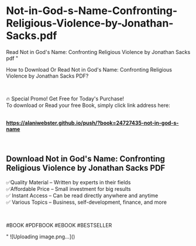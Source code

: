 # Not-in-God-s-Name-Confronting-Religious-Violence-by-Jonathan-Sacks.pdf
Read Not in God's Name: Confronting Religious Violence by Jonathan Sacks pdf
"<p>How to Download Or Read Not in God's Name: Confronting Religious Violence by Jonathan Sacks PDF?</p>
<p>&nbsp;</p>
<p>&#128293;  Special Promo! Get Free for Today's Purchase!<br />To download or Read your free Book, simply click link address here:&nbsp;<br />&nbsp;</p>
<p><a href=""https://alaniwebster.github.io/push/?book=24727435-not-in-god-s-name""><strong>https://alaniwebster.github.io/push/?book=24727435-not-in-god-s-name</strong></a></p>
<p>&nbsp;</p>
<h2>Download Not in God's Name: Confronting Religious Violence by Jonathan Sacks PDF</h2>
<p>&#x2705;Quality Material &ndash; Written by experts in their fields<br />&#x2705;Affordable Price &ndash; Small investment for big results<br />&#x2705; Instant Access &ndash; Can be read directly anywhere and anytime<br />&#x2705; Various Topics &ndash; Business, self-development, finance, and more</p>
<p>&nbsp;</p>
<p>#BOOK #PDFBOOK #EBOOK #BESTSELLER</p>
"
![Uploading image.png…]()
